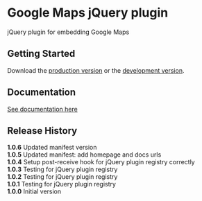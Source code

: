 # Google Maps jQuery plugin

jQuery plugin for embedding Google Maps

## Getting Started
Download the [production version][min] or the [development version][max].

[min]: https://raw.github.com/jeromesmadja/initmap.js/master/dist/initmap.min.js
[max]: https://raw.github.com/jeromesmadja/initmap.js/master/dist/initmap.js

## Documentation
[See documentation here][documentation]

[documentation]: http://jeromesmadja.github.io/initmapjs/

## Release History
__1.0.6__ Updated manifest version   
__1.0.5__ Updated manifest: add homepage and docs urls     
__1.0.4__ Setup post-receive hook for jQuery plugin registry correctly     
__1.0.3__ Testing for jQuery plugin registry    
__1.0.2__ Testing for jQuery plugin registry    
__1.0.1__ Testing for jQuery plugin registry    
__1.0.0__ Initial version

